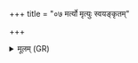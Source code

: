 +++
title = "०७ मर्त्यो मृत्युः स्वयङ्कृतम्"

+++
<details><summary>मूलम् (GR)</summary>

मर्त्यो मृत्युः स्वयंकृतं  
यं चकाराचित्त्या । +++(Bhatt. cityā)+++  
हस्ताभ्याम् आत्मने वधम् ॥
</details>